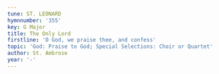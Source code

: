 ```yaml
---
tune: ST. LEONARD
hymnnumber: '355'
key: G Major
title: The Only Lord
firstline: 'O God, we praise thee, and confess'
topic: 'God: Praise to God; Special Selections: Choir or Quartet'
author: St. Ambrose
year: '-'
---
```

